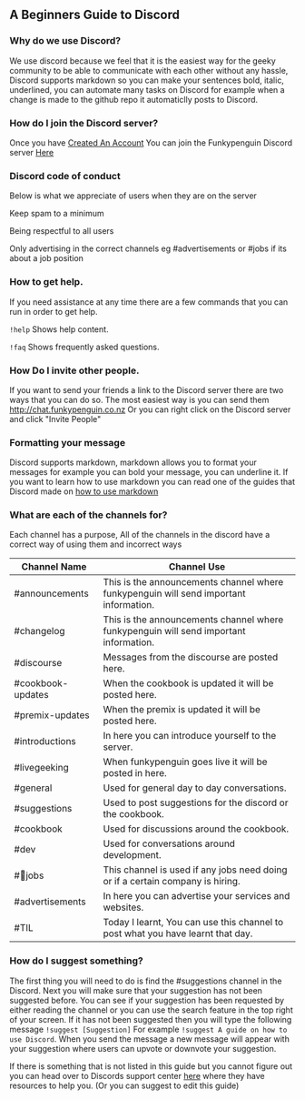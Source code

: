 ## A Beginners Guide to Discord


### Why do we use Discord?

We use discord because we feel that it is the easiest way for the geeky community to be able to communicate with each other without any hassle, Discord supports markdown so you can make your sentences bold, italic, underlined, you can automate many tasks on Discord for example when a change is made to the github repo it automaticlly posts to Discord. 

### How do I join the Discord server?

Once you have [Created An Account](https://discordapp.com) You can join the Funkypenguin Discord server [Here](https://discord.gg/NHZzU7Q)

### Discord code of conduct
Below is what we appreciate of users when they are on the server

Keep spam to a minimum

Being respectful to all users

Only advertising in the correct channels eg #advertisements or #jobs if its about a job position


### How to get help.

If you need assistance at any time there are a few commands that you can run in order to get help.

`!help` Shows help content.

`!faq` Shows frequently asked questions.


### How Do I invite other people.

If you want to send your friends a link to the Discord server there are two ways that you can do so. The most easiest way is you can send them http://chat.funkypenguin.co.nz Or you can right click on the Discord server and click "Invite People"

### Formatting your message
Discord supports markdown, markdown allows you to format your messages for example you can bold your message, you can underline it. If you want to learn how to use markdown you can read one of the guides that Discord made on [how to use markdown](https://support.discord.com/hc/en-us/articles/210298617-Markdown-Text-101-Chat-Formatting-Bold-Italic-Underline-)

### What are each of the channels for?

Each channel has a purpose, All of the channels in the discord have a correct way of using them and incorrect ways

| Channel Name      | Channel Use                                                                                   |
|-------------------|-----------------------------------------------------------------------------------------------|
| #announcements    | This is the announcements channel where funkypenguin will send important information.         |
| #changelog        | This is the announcements channel where funkypenguin will send important information.         |
| #discourse        | Messages from the discourse are posted here.                                                  |
| #cookbook-updates | When the cookbook is updated it will be posted here.                                          |
| #premix-updates   | When the premix is updated it will be posted here.                                            |
| #introductions    | In here you can introduce yourself to the server.                                     |
| #livegeeking      | When funkypenguin goes live it will be posted in here.                                        |
| #general          | Used for general day to day conversations.                                                    |
| #suggestions      | Used to post suggestions for the discord or the cookbook.                                     |
| #cookbook         | Used for discussions around the cookbook.                                                     |
| #dev              | Used for conversations around development.                                                    |
| #💼jobs            | This channel is used if any jobs need doing or if a certain company is hiring. |
| #advertisements   | In here you can advertise your services and websites.                                         |
| #TIL              | Today I learnt, You can use this channel to post what you have learnt that day.               |



### How do I suggest something?

The first thing you will need to do is find the #suggestions channel in the Discord. Next you will make sure that your suggestion has not been suggested before. You can see if your suggestion has been requested by either reading the channel or you can use the search feature in the top right of your screen. If it has not been suggested then you will type the following message `!suggest [Suggestion]` For example `!suggest A guide on how to use Discord`. When you send the message a new message will appear with your suggestion where users can upvote or downvote your suggestion.



If there is something that is not listed in this guide but you cannot figure out you can head over to Discords support center [here](https://support.discord.com/hc/en-us) where they have resources to help you. (Or you can suggest to edit this guide)





    
